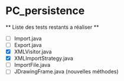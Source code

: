# PC_persistence


** Liste des tests restants a réaliser **

- [ ] Import.java
- [ ] Export.java
- [x] XMLVisitor.java
- [x] XMLImportStrategy.java
- [ ] ImportFile.java
- [ ] JDrawingFrame.java (nouvelles méthodes)

